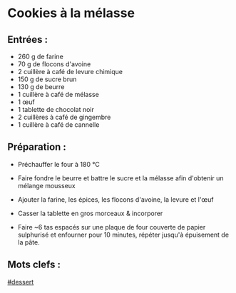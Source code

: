Cookies à la mélasse
====================

Entrées :
-------------

- 260 g de farine
- 70 g de flocons d'avoine
- 2 cuillère à café de levure chimique
- 150 g de sucre brun
- 130 g de beurre
- 1 cuillère à café de mélasse
- 1 œuf
- 1 tablette de chocolat noir
- 2 cuillères à café de gingembre
- 1 cuillère à café de cannelle

Préparation :
-------------

* Préchauffer le four à 180 °C

* Faire fondre le beurre et battre le sucre et la mélasse
  afin d'obtenir un mélange mousseux

* Ajouter la farine, les épices, les flocons d'avoine, la levure
  et l'œuf

* Casser la tablette en gros morceaux & incorporer

* Faire ~6 tas espacés sur une plaque de four couverte
  de papier sulphurisé et enfourner pour 10 minutes,
  répéter jusqu'à épuisement de la pâte.

Mots clefs :
----------------

[#dessert](index.dessert.html)

